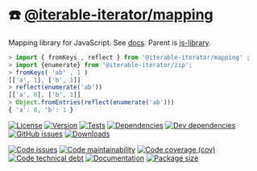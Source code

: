 :phone: [@iterable-iterator/mapping](https://iterable-iterator.github.io/mapping)
==

Mapping library for JavaScript.
See [docs](https://iterable-iterator.github.io/mapping).
Parent is [js-library](https://github.com/make-github-pseudonymous-again/js-library).

```js
> import { fromKeys , reflect } from '@iterable-iterator/mapping' ;
> import {enumerate} from '@iterable-iterator/zip';
> fromKeys( 'ab' , 1 )
[['a', 1], ['b', 1]]
> reflect(enumerate('ab'))
[['a', 0], ['b', 1]]
> Object.fromEntries(reflect(enumerate('ab')))
{ 'a': 0, 'b': 1 }
```

[![License](https://img.shields.io/github/license/iterable-iterator/mapping.svg)](https://raw.githubusercontent.com/iterable-iterator/mapping/main/LICENSE)
[![Version](https://img.shields.io/npm/v/@iterable-iterator/mapping.svg)](https://www.npmjs.org/package/@iterable-iterator/mapping)
[![Tests](https://img.shields.io/github/workflow/status/iterable-iterator/mapping/ci:test?event=push&label=tests)](https://github.com/iterable-iterator/mapping/actions/workflows/ci:test.yml?query=branch:main)
[![Dependencies](https://img.shields.io/david/iterable-iterator/mapping.svg)](https://david-dm.org/iterable-iterator/mapping)
[![Dev dependencies](https://img.shields.io/david/dev/iterable-iterator/mapping.svg)](https://david-dm.org/iterable-iterator/mapping?type=dev)
[![GitHub issues](https://img.shields.io/github/issues/iterable-iterator/mapping.svg)](https://github.com/iterable-iterator/mapping/issues)
[![Downloads](https://img.shields.io/npm/dm/@iterable-iterator/mapping.svg)](https://www.npmjs.org/package/@iterable-iterator/mapping)

[![Code issues](https://img.shields.io/codeclimate/issues/iterable-iterator/mapping.svg)](https://codeclimate.com/github/iterable-iterator/mapping/issues)
[![Code maintainability](https://img.shields.io/codeclimate/maintainability/iterable-iterator/mapping.svg)](https://codeclimate.com/github/iterable-iterator/mapping/trends/churn)
[![Code coverage (cov)](https://img.shields.io/codecov/c/gh/iterable-iterator/mapping/main.svg)](https://codecov.io/gh/iterable-iterator/mapping)
[![Code technical debt](https://img.shields.io/codeclimate/tech-debt/iterable-iterator/mapping.svg)](https://codeclimate.com/github/iterable-iterator/mapping/trends/technical_debt)
[![Documentation](https://iterable-iterator.github.io/mapping/badge.svg)](https://iterable-iterator.github.io/mapping/source.html)
[![Package size](https://img.shields.io/bundlephobia/minzip/@iterable-iterator/mapping)](https://bundlephobia.com/result?p=@iterable-iterator/mapping)
